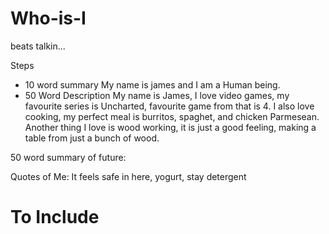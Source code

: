 # Who-is-I
beats talkin...

Steps
- 10 word summary
My name is james and I am a Human being.
- 50 Word Description
My name is James, I love video games, my favourite series is Uncharted, favourite game from that is 4.
I also love cooking, my perfect meal is burritos, spaghet, and chicken Parmesean.
Another thing I love is wood working, it is just a good feeling, making a table from just a bunch of wood.

50 word summary of future:


Quotes of Me: It feels safe in here, yogurt, stay detergent
# To Include
